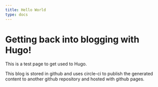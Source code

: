 ```yaml
---
title: Hello World
type: docs
---
```


# Getting back into blogging with Hugo!

This is a test page to get used to Hugo.

This blog is stored in github and uses circle-ci to publish the generated content to another github repository and hosted with github pages.
